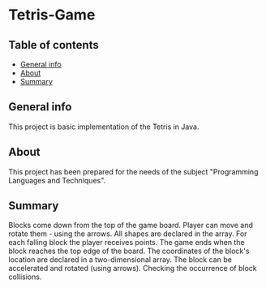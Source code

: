 # Tetris-Game
## Table of contents
* [General info](#general-info)
* [About](#about)
* [Summary](#summary)

## General info
This project is basic implementation of the Tetris in Java.
	
## About
This project has been prepared for the needs of the subject "Programming Languages and Techniques".

## Summary
Blocks come down from the top of the game board. Player can move and rotate them - using the arrows.
All shapes are declared in the array.
For each falling block the player receives points.
The game ends when the block reaches the top edge of the board.
The coordinates of the block's location are declared in a two-dimensional array.
The block can be accelerated and rotated (using arrows).
Checking the occurrence of block collisions.



